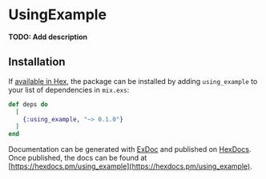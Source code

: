 # UsingExample

**TODO: Add description**

## Installation

If [available in Hex](https://hex.pm/docs/publish), the package can be installed
by adding `using_example` to your list of dependencies in `mix.exs`:

```elixir
def deps do
  [
    {:using_example, "~> 0.1.0"}
  ]
end
```

Documentation can be generated with [ExDoc](https://github.com/elixir-lang/ex_doc)
and published on [HexDocs](https://hexdocs.pm). Once published, the docs can
be found at [https://hexdocs.pm/using_example](https://hexdocs.pm/using_example).

